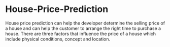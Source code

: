 # House-Price-Prediction
House price prediction can help the developer determine the selling price of a house and can help the customer to arrange the right time to purchase a house. There are three factors that influence the price of a house which include physical conditions, concept and location.
